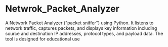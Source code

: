 # Netwrok_Packet_Analyzer
 A Network Packet Analyzer ("packet sniffer") using Python. It listens to network traffic, captures packets, and displays key information including source and destination IP addresses, protocol types, and payload data. The tool is designed for educational use
